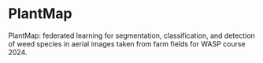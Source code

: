# PlantMap
PlantMap: federated learning for segmentation, classification, and detection of weed species in aerial images taken from farm fields for WASP course 2024.
